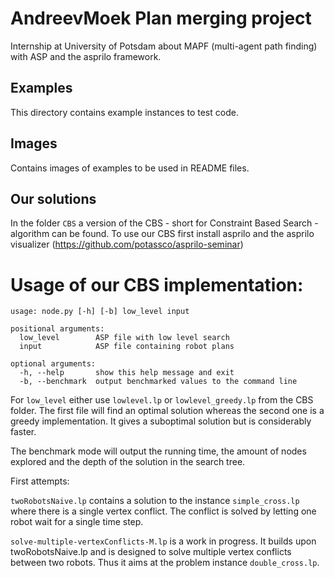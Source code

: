 # AndreevMoek Plan merging project

Internship at University of Potsdam about MAPF (multi-agent path finding) with ASP and the asprilo framework.

## Examples

This directory contains example instances to test code.

## Images

Contains images of examples to be used in README files.

## Our solutions

In the folder `CBS` a version of the CBS - short for Constraint Based Search - algorithm can be found. To use our CBS first install asprilo and the asprilo visualizer (https://github.com/potassco/asprilo-seminar)

# Usage of our CBS implementation:
```
usage: node.py [-h] [-b] low_level input

positional arguments:
  low_level        ASP file with low level search
  input            ASP file containing robot plans

optional arguments:
  -h, --help       show this help message and exit
  -b, --benchmark  output benchmarked values to the command line
```  
For `low_level` either use `lowlevel.lp` or `lowlevel_greedy.lp` from the CBS folder. The first file will find an optimal solution whereas the second one is a greedy implementation. It gives a suboptimal solution but is considerably faster.

The benchmark mode will output the running time, the amount of nodes explored and the depth of the solution in the search tree.
  


First attempts:

`twoRobotsNaive.lp` contains a solution to the instance `simple_cross.lp` where there is a single vertex conflict. The conflict is solved by letting one robot wait for a single time step. 

`solve-multiple-vertexConflicts-M.lp` is a work in progress. It builds upon twoRobotsNaive.lp and is designed to solve multiple vertex conflicts between two robots. Thus it aims at the problem instance `double_cross.lp`.
